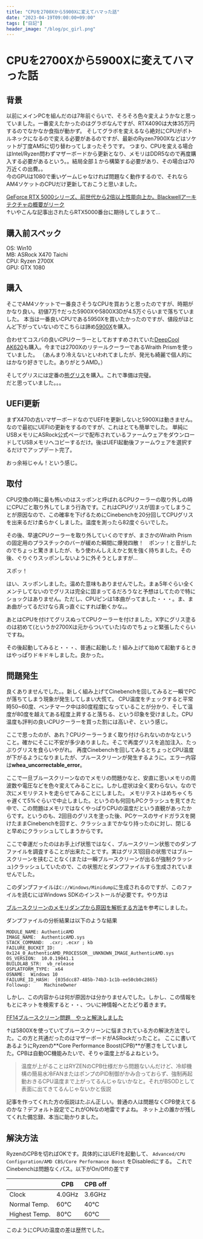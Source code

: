 ```yaml
---
title: "CPUを2700Xから5900Xに変えてハマった話"
date: "2023-04-19T09:00:00+09:00"
tags: ["日記"]
header_image: "/blog/pc_girl.png"
---
```

# CPUを2700Xから5900Xに変えてハマった話

## 背景

以前にメインPCを組んだのは7年前ぐらいで、そろそろ色々変えようかなと思っていました。一番変えたかったのはグラボなんですが、RTX4090は大体35万円するのでなかなか食指が動かず。
そしてグラボを変えるなら絶対にCPUがボトルネックになるので変える必要があるのですが、最新のRyzen7900Xなどはソケットが丁度AM5に切り替わってしまったそうです。
つまり、CPUを変える場合はIntel/Ryzen問わずマザーボードから更新となり、メモリはDDR5なので再度購入する必要があるという。。結局全部１から構築する必要があり、その場合は70万近くの出費。。  
今のGPUは1080で重いゲームじゃなければ問題なく動作するので、それならAM4ソケットのCPUだけ更新しておこうと思いました。

[GeForce RTX 5000シリーズ、前世代から2倍以上性能向上か。Blackwellアーキテクチャの概要がリーク](https://www.nichepcgamer.com/archives/nvidia-geforce-rtx-5000-seires-blackwell-architecture-early-leak-information-april-2023.html)  
↑いやこんな記事出されたらRTX5000番台に期待してしまうて...

## 購入前スペック

OS: Win10  
MB: ASRock X470 Taichi  
CPU: Ryzen 2700X  
GPU: GTX 1080  

## 購入

そこでAM4ソケットで一番良さそうなCPUを買おうと思ったのですが、時期がかなり良い。初値7万↑だった5900Xや5800X3Dが4.5万ぐらいまで落ちていました。
本当は一番良いCPUである5950Xを買いたかったのですが、値段がほとんど下がっていないのでこちらは諦め[5900X](https://amzn.to/3UsJWHL)を購入。

合わせてコスパの良いCPUクーラーとしておすすめされていた[DeepCool AK620](https://amzn.to/3zOOjU8)も購入。今までは2700XのリテールクーラーであるWraith Prismを使っていました。
（あんまり冷えないといわれてましたが、発光も綺麗で個人的にはかなり好きでした。ありがとうAMD。）

そしてグリスには定番の[熊グリス](https://amzn.to/3MQFXmX)を購入。これで準備は完璧。  
だと思っていました。。。

## UEFI更新

まずX470の古いマザーボードなのでUEFIを更新しないと5900Xは動きません。なので最初にUEFIの更新をするのですが、これはとても簡単でした。
単純にUSBメモリにASRock公式ページで配布されているファームウェアをダウンロードしてUSBメモリへコピーするだけ。後はUEFI起動後ファームウェアを選択するだけでアップデート完了。

おっ余裕じゃん！という感じ。

## 取付

CPU交換の時に最も怖いのはスッポンと呼ばれるCPUクーラーの取り外しの時にCPUごと取り外してしまう行為です。これはCPUグリスが固まってしまうことが原因なので、この確率を下げるためにCinebenchを20分回してCPUグリスを出来るだけ柔らかくしました。温度を測ったら82度ぐらいでした。

その後、早速CPUクーラーを取り外していくのですが、まさかのWraith Prismの固定用のプラスチックのバーが緩めた瞬間に爆発四散！　ポンッ！と音がしたのでちょっと驚きましたが、もう使わんしええかと気を強く持ちました。その後、ぐりぐりスッポンしないように外そうとしますが...

スポッ！

はい、スッポンしました。温めた意味もありませんでした。まぁ5年ぐらい全くメンテしてないのでグリスは完全に固まってるだろうなと予想はしてたので特にショックはありません。ただし、CPUピンは1本曲がってました・・・。ま、まあ曲がってるだけなら真っ直ぐにすれば動くかな。。

あとはCPUを付けてグリスぬってCPUクーラーを付けました。X字にグリス塗るのは初めて(というか2700Xは元からついていた)なのでちょっと緊張したぐらいですね。

その後起動してみると・・・、普通に起動した！組み上げて始めて起動するときはやっぱりドキドキしました。良かった。

## 問題発生

良くありませんでした。。新しく組み上げてCinebenchを回してみると一瞬でPCが落ちてしまう現象が発生してしまい大慌て。
CPU温度をチェックすると平常時50~60度、ベンチマーク中は80度程度になっていることが分かり、そして温度が80度を越えてある程度上昇すると落ちる、という印象を受けました。CPU温度も評判の良いCPUクーラーを買った割には高いぞ、という感じ。

ここで思ったのが、あれ？CPUクーラーうまく取り付けられないのかなということ。確かにそこに不安が多少ありました。そこで再度グリスを追加注入、たっぷりグリスを食らいやがれ。
再度Cinebenchを回してみるとちょっとCPU温度が下がるようになりましたが、ブルースクリーンが発生するように。エラー内容は**whea_uncorrectable_error**。

ここで一旦ブルースクリーンなのでメモリの問題かなと、安直に思いメモリの周波数や電圧などを色々変えてみることに。しかし症状は全く変わらない。なので次にメモリテストを走らせてみることにしました。
メモリテストはめちゃくちゃ遅くて5%ぐらいで中止しました。というのも何回もPCクラッシュを見てきた中で、この問題はメモリではなくやっぱりCPUの温度だという直観があったからです。というのも、2回目のグリスを塗った後、PCケースのサイドガラスを開けたままCinebenchを回すと、クラッシュまでかなり持ったのに対し、閉じると早めにクラッシュしてしまうからです。

ここで幸運だったのはお手上げ状態ではなく、ブルースクリーン状態でのダンプファイルを調査することが出来たことです。実はグリス1回目の状態ではブルースクリーンを挟むことなく(または一瞬ブルースクリーンが出るが強制クラッシュ)クラッシュしていたので、この状態だとダンプファイルすら生成されていませんでした。

このダンプファイルは`C://Windows/Minidump`に生成されるのですが、このファイルを読むにはWindows SDKのインストールが必要です。やり方は

[ブルースクリーンのメモリダンプから原因を解析する方法](https://shop.applied-net.co.jp/blog/cate_kojin_news_tech/21926/)を参考にしました。

ダンプファイルの分析結果は以下のような結果
```
MODULE_NAME: AuthenticAMD
IMAGE_NAME:  AuthenticAMD.sys
STACK_COMMAND:  .cxr; .ecxr ; kb
FAILURE_BUCKET_ID:  0x124_0_AuthenticAMD_PROCESSOR__UNKNOWN_IMAGE_AuthenticAMD.sys
OS_VERSION:  10.0.19041.1
BUILDLAB_STR:  vb_release
OSPLATFORM_TYPE:  x64
OSNAME:  Windows 10
FAILURE_ID_HASH:  {035dcc87-485b-74b3-1c1b-ee50cb0c2865}
Followup:     MachineOwner
```

しかし、この内容からは何が原因かは分かりませんでした。しかし、この情報をもとにネットを検索すると・・、ついに神情報へとたどり着きます。

[FF14ブルースクリーン問題　やっと解決しました](https://jp.finalfantasyxiv.com/lodestone/character/1344652/blog/5102117/)

↑は5800Xを使っていてブルースクリーンに悩まされている方の解決方法でした。この方と共通だったのはマザーボードがASRockだったこと。
ここに書いてあるようにRyzenの**Core Performance Boost(CPB)**が悪さをしていました。CPBは自動OC機能みたいで、そりゃ温度上がるよねという。

>温度が上がることはRYZENのCPB仕様だから問題ないんだけど、冷却機構の簡易水冷FANまたはポンプのPID制御がかみ合っておらず、強制再起動おきるCPU温度まで上がってるんじゃないかなと。それがBSODとして表面に出てきてるんじゃないかと仮説

記事を作ってくれた方の仮説はたぶん正しい。普通の人は問題なくCPB使えてるのかな？デフォルト設定でこれがONなの地雷ですよね。
ネット上の誰かが残してくれた備忘録、本当に助かりました。

## 解決方法

RyzenのCPBを切ればOKです。具体的にはUEFIを起動して、 `Advanced/CPU Configuration/AMD CBS/Core Performance Boost` をDisabledにする。
これでCinebenchは問題なくパス。以下がOn/Offの差です

||CPB|CPB off|
|---|---|---|
|Clock|4.0GHz|3.6GHz|
|Normal Temp.|60℃|40℃|
|Highest Temp.|80℃|60℃|

このようにCPUの温度の差は歴然でした。
